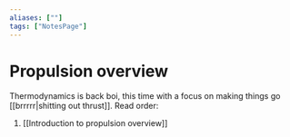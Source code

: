 ```yaml
---
aliases: [""]
tags: ["NotesPage"]
---
```


# Propulsion overview

Thermodynamics is back boi, this time with a focus on making things go [[brrrrr|shitting out thrust]]. Read order:
1) [[Introduction to propulsion overview]]

